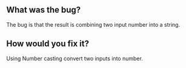 ## What was the bug?
The bug is that the result is combining two input number into a string.
## How would you fix it? 
Using Number casting convert two inputs into number.
